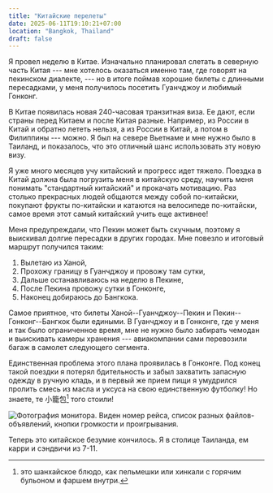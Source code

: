 ```yaml
---
title: "Китайские перелеты"
date: 2025-06-11T19:10:21+07:00
location: "Bangkok, Thailand"
draft: false
---
```


Я провел неделю в Китае. Изначально планировал слетать в северную часть Китая
--- мне хотелось оказаться именно там, где говорят на пекинском диалекте, ---
но в итоге поймав хорошие билеты с длинными пересадками, у меня получилось
посетить Гуанчджоу и любимый Гонконг.

<!--more-->

В Китае появилась новая 240-часовая транзитная виза. Ее дают, если страны перед
Китаем и после Китая разные. Например, из России в Китай и обратно лететь
нельзя, а из России в Китай, а потом в Филиппины --- можно. Я был на севере
Вьетнаме и мне нужно было в Таиланд, и показалось, что это отличный шанс
использовать эту новую визу.

Я уже много месяцев учу китайский и прогресс идет тяжело. Поездка в Китай
должна была погрузить меня в китайскую среду, научить меня понимать
"стандартный китайский" и прокачать мотивацию. Раз столько прекрасных людей
общаются между собой по-китайски, покупают фрукты по-китайски и катаются на
велосипеде по-китайски, самое время этот самый китайский учить еще активнее!

Меня предупреждали, что Пекин может быть скучным, поэтому я выискивал долгие
пересадки в других городах. Мне повезло и итоговый маршрут получился таким:

1. Вылетаю из Ханой,
2. Прохожу границу в Гуанчджоу и провожу там сутки,
3. Дальше останавливаюсь на неделю в Пекине,
4. После Пекина провожу сутки в Гонконге,
5. Наконец добираюсь до Бангкока.

Самое приятное, что билеты Ханой--Гуанчджоу--Пекин и Пекин--Гонконг--Бангкок
были едиными. В Гуанчджоу и в Гонконге, где у меня и так было ограниченное
время, мне не нужно было забирать чемодан и выискивать камеры хранения ---
авиакомпании сами перевозили багаж в самолет следующего сегмента.

Единственная проблема этого плана проявилась в Гонконге. Под конец такой
поездки я потерял бдительность и забыл захватить запасную одежду в ручную
кладь, и в первый же прием пищи я умудрился пролить смесь из масла и уксуса на
свою единственную футболку! Но знаете, те 小籠包[^1] того стоили!

![Фотография монитора. Виден номер рейса, список разных файлов-объявлений,
кнопки громкости и проигрывания.](audio-announcements.webp "В самолете
сфотографировал панель управления системой автоматических звуковых объявлений")

Теперь это китайское безумие кончилось. Я в столице Таиланда, ем карри и
сэндвичи из 7-11.

[^1]: это шанхайское блюдо, как пельмешки или хинкали с горячим бульоном и фаршем внутри.
